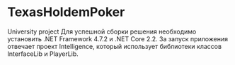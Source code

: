 # TexasHoldemPoker
University project
Для успешной сборки решения необходимо установить .NET Framework 4.7.2 и .NET Core 2.2.
За запуск приложения отвечает проект Intelligence, который использует библиотеки классов InterfaceLib и PlayerLib.
